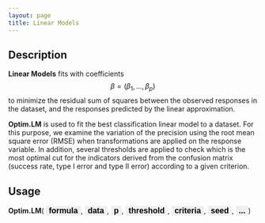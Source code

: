 ```yaml
---
layout: page
title: Linear Models
---
```

## Description

**Linear Models** fits with coefficients $$ \beta = (\beta_1, ..., \beta_p)   $$  to minimize the residual sum of squares between the observed responses in the dataset, and the responses predicted by the linear approximation.

**Optim.LM** is used to fit the best classification linear model to a dataset. For this purpose, we examine the variation of the precision using the root mean square error (RMSE) when transformations are applied on the response variable. In addition, several thresholds are applied to check which is the most optimal cut for the indicators derived from the confusion matrix (success rate, type I error and type II error) according to a given criterion.

## Usage

<style>
.usage-button {
    border: none;
    text-align: center;
    font-weight: bold;
    text-decoration: none;
    display: inline-block;
    font-size: 16px;
    cursor: pointer;
    color: black;
}
/* Popup container - can be anything you want */
.popup {
    position: relative;
    display: inline-block;
    cursor: pointer;
    -webkit-user-select: none;
    -moz-user-select: none;
    -ms-user-select: none;
    user-select: none;
}

/* The actual popup */
.popup .popuptext {
    visibility: hidden;
    width: 160px;
    background-color: #555;
    color: #fff;
    text-align: center;
    border-radius: 6px;
    padding: 8px 0;
    position: absolute;
    z-index: 1;
    bottom: 125%;
    left: 50%;
    margin-left: -80px;
}

/* The actual popup */
.popup .popuptext2 {
    visibility: hidden;
    width: 160px;
    background-color: #555;
    color: #fff;
    text-align: center;
    border-radius: 6px;
    padding: 8px 0;
    position: absolute;
    z-index: 1;
    top: 125%;
    left: 50%;
    margin-left: -80px;
}

/* Popup arrow */
.popup .popuptext::after {
    content: "";
    position: absolute;
    top: 100%;
    left: 50%;
    margin-left: -5px;
    border-width: 5px;
    border-style: solid;
    border-color: #555 transparent transparent transparent;
}
.popup .popuptext2::after {
    content: " ";
    position: absolute;
    bottom: 100%;  /* At the top of the tooltip */
    left: 50%;
    margin-left: -5px;
    border-width: 5px;
    border-style: solid;
    border-color: transparent transparent black transparent;
}
/* Toggle this class - hide and show the popup */
.popup .show {
    visibility: visible;
    -webkit-animation: fadeIn 1s;
    animation: fadeIn 1s;
}

/* Add animation (fade in the popup) */
@-webkit-keyframes fadeIn {
    from {opacity: 0;} 
    to {opacity: 1;}
}

@keyframes fadeIn {
    from {opacity: 0;}
    to {opacity:1 ;}
}
</style>


<div class="popup" onclick="FunctionName()"><b>Optim.LM</b>(
  <span class="popuptext" id="NamePopUp">The function name</span>
</div>
<div class="popup" >
<button class="usage-button LM-button" onclick="FunctionFormula()">formula</button>,
	<div class="popuptext2" id="FormulaPopUp">A formula of the form: Y ~ X1 + X2 + ...</div></div>

<div class="popup" >
<button class="usage-button GLM-button" onclick="FunctionFormula()">data</button>,
	<span class="popuptext" id="DataPopUp">Data frame from which variables specified in formula are preferentially to be taken.</span></div>

<div class="popup" >
<button class="usage-button LMM-button" onclick="FunctionFormula()">p</button>,
<span class="popuptext2" id="DataPopUp">Data frame from which variables specified in formula are preferentially to be taken.</span></div>

<div class="popup" >
<button class="usage-button DA-button" onclick="FunctionFormula()">threshold</button>,
<span class="popuptext" id="DataPopUp">Data frame from which variables specified in formula are preferentially to be taken.</span></div>
<div class="popup" >
<button class="usage-button NN-button" onclick="FunctionFormula()">criteria</button>,
<span class="popuptext2" id="DataPopUp">Data frame from which variables specified in formula are preferentially to be taken.</span></div>
<div class="popup" >
<button class="usage-button SVM-button" onclick="FunctionFormula()">seed</button>,
<span class="popuptext" id="DataPopUp">Data frame from which variables specified in formula are preferentially to be taken.</span></div>
<div class="popup" >
<button class="usage-button CART-button" onclick="FunctionFormula()">...</button>)
<span class="popuptext2" id="DataPopUp">Data frame from which variables specified in formula are preferentially to be taken.</span></div>
<script>
// When the user clicks on div, open the popup
function FunctionName() {
    var popup = document.getElementById("NamePopUp");
    popup.classList.toggle("show");
}
	
function FunctionFormula() {
    var popup = document.getElementById("FormulaPopUp");
    popup.classList.toggle("show");
}
</script>
